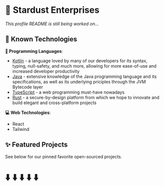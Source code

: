 # 🚀 Stardust Enterprises

*This profile README is still being worked on...*

## 🧰  Known Technologies

**🔧 Programming Languages**:
* [Kotlin](https://kotlinlang.org) - a language loved by many of our developers for its syntax, typing, null-safety, and much more, allowing for more ease-of-use and increased developer productivity
* [Java](https://adoptium.net) - extensive knowledge of the Java programming language and its specifications, as well as its underlying priciples through the JVM Bytecode layer
* [TypeScript](https://www.typescriptlang.org/) - a web programming must-have nowadays
* [Rust](https://rust-lang.org) - a secure-by-design platform from which we hope to innovate and build elegant and cross-platform projects

**💻 Web Technologies**:
* React
* Tailwind

## ✨ Featured Projects
See below for our pinned favorite open-sourced projects.

# ⬇️ ⬇️ ⬇️ ⬇️ ⬇️
